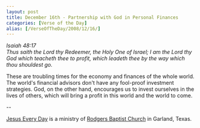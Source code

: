 ```yaml
---
layout: post
title: December 16th - Partnership with God in Personal Finances
categories: [Verse of the Day]
alias: [/VerseOfTheDay/2008/12/16/]
---
```


_Isaiah 48:17  
Thus saith the Lord thy Redeemer, the Holy One of Israel; I am the
Lord thy God which teacheth thee to profit, which leadeth thee by the
way which thou shouldest go._

These are troubling times for the economy and finances of the whole
world. The world's financial advisors don't have any fool-proof
investment strategies. God, on the other hand, encourages us to
invest ourselves in the lives of others, which will bring a profit in
this world and the world to come.

 --

<a href=http://jesuseveryday.net>Jesus Every Day</a> is a ministry of <a href=http://rodgersbaptist.net>Rodgers Baptist Church</a> in Garland, Texas.
